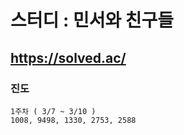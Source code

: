 # 스터디 : 민서와 친구들

## <https://solved.ac/>

### 진도

```text
1주차 ( 3/7 ~ 3/10 )
1008, 9498, 1330, 2753, 2588
```

